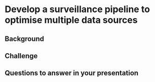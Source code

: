 # Develop a surveillance pipeline to optimise multiple data sources

## Background


## Challenge


## Questions to answer in your presentation
